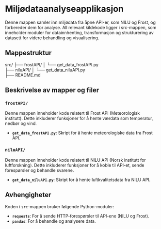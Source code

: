 # Miljødataanalyseapplikasjon

Denne mappen samler inn miljødata fra åpne API-er, som NILU og Frost, og forbereder dem for analyse. All relevant kildekode ligger i src-mappen, som inneholder moduler for datainnhenting, transformasjon og strukturering av datasett for videre behandling og visualisering.

## Mappestruktur 

src/
├── frostAPI/
│   └── get_data_frostAPI.py       
├── niluAPI/
│   └── get_data_niluAPI.py        
├── README.md                     


## Beskrivelse av mapper og filer

### `frostAPI/`
Denne mappen inneholder kode relatert til Frost API (Meteorologisk institutt). Dette inkluderer funksjoner for å hente værdata som temperatur, nedbør og vind.

- **`get_data_frostAPI.py`**: Skript for å hente meteorologiske data fra Frost API.

### `niluAPI/`
Denne mappen inneholder kode relatert til NILU API (Norsk institutt for luftforskning). Dette inkluderer funksjoner for å koble til API-et, sende forespørsler og behandle svarene.

- **`get_data_niluAPI.py`**: Skript for å hente luftkvalitetsdata fra NILU API.


## Avhengigheter

Koden i `src`-mappen bruker følgende Python-moduler:
- **`requests`**: For å sende HTTP-forespørsler til API-ene (NILU og Frost).
- **`pandas`**: For å behandle og analysere data.





